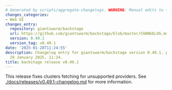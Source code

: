 ```yaml
---
# Generated by scripts/aggregate-changelogs. WARNING: Manual edits to this files will be overwritten.
changes_categories:
- Web UI
changes_entry:
  repository: giantswarm/backstage
  url: https://github.com/giantswarm/backstage/blob/master/CHANGELOG.md#0491---2025-01-28
  version: 0.49.1
  version_tag: v0.49.1
date: '2025-01-28T11:24:55'
description: Changelog entry for giantswarm/backstage version 0.49.1, published on
  28 January 2025, 11:24.
title: backstage release v0.49.1
---
```


This release fixes clusters fetching for unsupported providers.
See [./docs/releases/v0.49.1-changelog.md](./docs/releases/v0.49.1-changelog.md) for more information.
